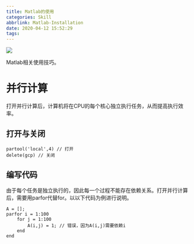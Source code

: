 ```yaml
---
title: Matlab的使用
categories: Skill
abbrlink: Matlab-Installation
date: 2020-04-12 15:52:29
tags:
---
```


![](https://tva1.sinaimg.cn/large/007S8ZIlgy1gegaff5icfj30sg0g040h.jpg)

Matlab相关使用技巧。

<!-- more -->

# 并行计算

打开并行计算后，计算机将在CPU的每个核心独立执行任务，从而提高执行效率。

## 打开与关闭

```
partool('local',4) // 打开
delete(gcp) // 关闭
```

## 编写代码

由于每个任务是独立执行的，因此每一个过程不能存在依赖关系。打开并行计算后，需要用parfor代替for。以以下代码为例进行说明。

```
A = [];
parfor i = 1:100
	for j = 1:100
		A(i,j) = 1; // 错误，因为A(i,j)需要依赖i
	end
end
```
